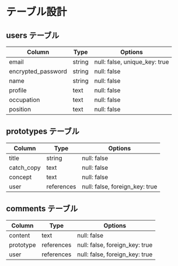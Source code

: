 # テーブル設計

## users テーブル

| Column             | Type   | Options                       |
| ------------------ | ------ | -----------                   |
| email              | string | null: false, unique_key: true |
| encrypted_password | string | null: false                   |
| name               | string | null: false                   |
| profile            | text   | null: false                   |
| occupation         | text   | null: false                   |
| position           | text   | null: false                   |

## prototypes テーブル

| Column     | Type       | Options                        |
| ------     | ------     | -----------                    |
| title      | string     | null: false                    |
| catch_copy | text       | null: false                    |
| concept    | text       | null: false                    |
| user       | references | null: false, foreign_key: true |

## comments テーブル

| Column      | Type       | Options                        |
| ------      | ---------- | ------------------------------ |
| content     | text       | null: false                    |
| prototype   | references | null: false, foreign_key: true |
| user        | references | null: false, foreign_key: true |



